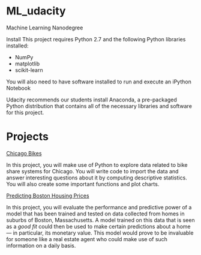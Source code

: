 # ML_udacity
Machine Learning Nanodegree

Install
This project requires Python 2.7 and the following Python libraries installed:

* NumPy
* matplotlib
* scikit-learn

You will also need to have software installed to run and execute an iPython Notebook

Udacity recommends our students install Anaconda, a pre-packaged Python distribution that contains all of the necessary libraries and software for this project.


# Projects

[Chicago Bikes](https://github.com/jacsonj/ML_udacity/blob/master/Chicago-Bike.ipynb)

In this project, you will make use of Python to explore data related to bike share systems for Chicago. You will write code to import the data and answer interesting questions about it by computing descriptive statistics. You will also create some important functions and plot charts.

[Predicting Boston Housing Prices](https://github.com/jacsonj/ML_udacity/blob/master/boston_housing_PT.ipynb)

In this project, you will evaluate the performance and predictive power of a model that has been trained and tested on data collected from homes in suburbs of Boston, Massachusetts. A model trained on this data that is seen as a *good fit* could then be used to make certain predictions about a home — in particular, its monetary value. This model would prove to be invaluable for someone like a real estate agent who could make use of such information on a daily basis.
